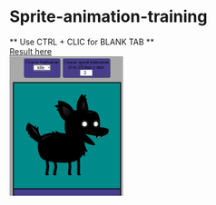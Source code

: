 # Sprite-animation-training
** Use CTRL + CLIC for BLANK TAB **
<br> 
[Result here](https://henriteinturier.github.io/Sprite-animation-training/) <br>
<img src="preview.png" alt="preview animation png" width="200"/>

